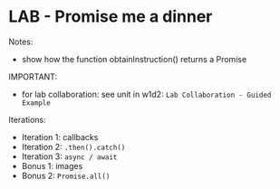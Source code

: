 

# LAB - Promise me a dinner



<!--- 

How: work in PAIRS.

--->




Notes:
- show how the function obtainInstruction() returns a Promise


IMPORTANT:
- for lab collaboration: see unit in w1d2: `Lab Collaboration - Guided Example`



Iterations:

- Iteration 1: callbacks
- Iteration 2: `.then().catch()`
- Iteration 3: `async / await`
- Bonus 1: images
- Bonus 2: `Promise.all()`



